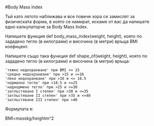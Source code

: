 #Body Mass Index

Тъй като лятото наближава и все повече хора се замислят за физическата форма, в която се намират, искаме от вас да напишете едно калкулаторче за Body Mass Index.

Напишете функция def body_mass_index(weight, height), която по зададено тегло (в килограми) и височина (в метри) връща BMI коефицент.

Напишете също така функция def shape_of(weight, height), която по зададено тегло (в килограми) и височина (в метри) връща:

    'тежко недохранване' при BMI <= 15
    'средно недохранване' при >15 и <=16
    'леко недохранване' при >16 и <= 18.5
    'нормално тегло' при >18.5 и <=25
    'наднормено тегло' при >25 и <=30
    'затлъстяване I степен' при >30 и <=35
    'затлъстяване II степен' при >35 и <=40
    'затлъстяване III степен' при >40

Формулата е:

BMI=masskg/heightm^2
